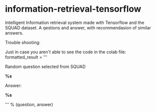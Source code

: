 # information-retrieval-tensorflow
Intelligent Information retrieval system made with Tensorflow and the SQUAD dataset. A qestions and answer, with recommendasion of similar answers. 

Trouble shooting:

Just in case you aren't able to see the code in the colab file:
formatted_result = '''
    <p>Random question selected from SQUAD</p>
    <p><b>%s</b></p>
    <p>Answer:</p>
    <p><b>%s</b></p>
  ''' % (question, answer)
